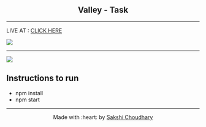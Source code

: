 <h2 align="center">Valley - Task</h2>
	
	
 ---

 LIVE AT : <a href="http://www.sakshichoudhary.me/Type-Master/">CLICK HERE</a>


![](assets/images/preview.png)
<hr> 

 ![](assets/images/preview2.png)
 

## Instructions to run

- npm install
- npm start



---
<p align="center">
	Made with :heart: by <a href="http://sakshichoudhary.me">Sakshi Choudhary</a>
</p>
